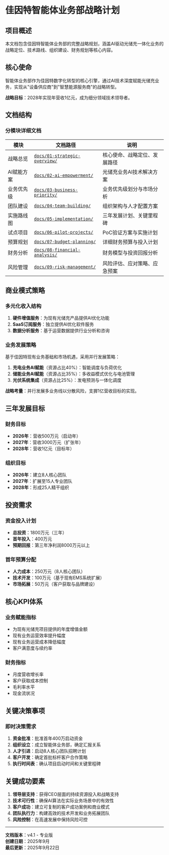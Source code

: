 # 佳因特智能体业务部战略计划

## 项目概述
本文档包含佳因特智能体业务部的完整战略规划，涵盖AI驱动光储充一体化业务的战略定位、技术路线、组织建设、财务规划等核心内容。

## 核心使命
智能体业务部作为佳因特数字化转型的核心引擎，通过AI技术深度赋能光储充业务，实现从"设备供应商"到"智慧能源服务商"的战略转型。

**战略目标**：2028年实现年营收1亿元，成为细分领域技术领导者。

## 文档结构

### 分模块详细文档

| 模块 | 文档路径 | 说明 |
|------|----------|------|
| 战略总览 | [`docs/01-strategic-overview/`](./docs/01-strategic-overview/) | 核心使命、战略定位、发展路径 |
| AI赋能方案 | [`docs/02-ai-empowerment/`](./docs/02-ai-empowerment/) | 光储充业务AI技术解决方案 |
| 业务优先级 | [`docs/03-business-priority/`](./docs/03-business-priority/) | 业务优先级划分与市场分析 |
| 团队建设 | [`docs/04-team-building/`](./docs/04-team-building/) | 组织架构与人才配置方案 |
| 实施路线图 | [`docs/05-implementation/`](./docs/05-implementation/) | 三年发展计划、关键里程碑 |
| 试点项目 | [`docs/06-pilot-projects/`](./docs/06-pilot-projects/) | PoC验证方案与实施计划 |
| 预算规划 | [`docs/07-budget-planning/`](./docs/07-budget-planning/) | 详细财务预算与投入计划 |
| 财务分析 | [`docs/08-financial-analysis/`](./docs/08-financial-analysis/) | 财务模型与投资回报分析 |
| 风险管理 | [`docs/09-risk-management/`](./docs/09-risk-management/) | 风险评估、应对策略、应急预案 |

## 商业模式策略

### 多元化收入结构
1. **硬件增值服务**：为现有光储充产品提供AI优化功能
2. **SaaS订阅服务**：独立提供AI优化软件服务
3. **数据分析服务**：基于运营数据提供行业分析和咨询

### 业务发展策略
基于佳因特现有业务基础和市场机遇，采用并行发展策略：

1. **充电业务AI赋能**（资源占比40%）：智能调度与负荷优化
2. **储能业务AI赋能**（资源占比35%）：多收益模式优化与电池管理
3. **光伏系统集成**（资源占比25%）：发电预测与一体化调度

**战略考量**：并行发展多业务线以分散风险，支搱1亿营收目标的实现。

## 三年发展目标

### 财务目标
- **2026年**：营收500万元（启动年）
- **2027年**：营收3000万元（扩张年）
- **2028年**：营收1亿元（目标年）

### 组织目标
- **2026年**：建立8人核心团队
- **2027年**：扩展至15人专业团队
- **2028年**：形成25人精干组织

## 投资需求

### 资金投入计划
- **总投资**：1800万元（三年）
- **首年投入**：400万元
- **预期回报**：第三年净利润8000万元以上

### 首年预算分配
- **人力成本**：250万元（8人核心团队）
- **技术开发**：100万元（基于现有EMS系统扩展）
- **市场拓展**：50万元（客户获取与品牌建设）

## 核心KPI体系

### 业务赋能指标
- 为现有光储充项目提供的年度增值金额
- 现有业务运营效率提升幅度
- 现有业务运营成本降低幅度
- 客户满意度与续约率

### 财务指标
- 月度营收增长率
- 客户获取成本控制
- 毛利率水平
- 现金流状况

## 关键决策事项

### 即时决策需求
1. **资金批准**：批准首年400万启动资金
2. **组织设立**：成立智能体业务部，确定汇报关系
3. **人才引进**：启动8人核心团队招聘计划
4. **客户开发**：确定首批标杆客户合作策略
5. **执行时间表**：确认项目启动时间和关键里程碑

## 关键成功要素

1. **领导层支持**：获得CEO层面的持续资源投入和战略支持
2. **技术可行性**：确保AI算法在实际业务场景中的有效性
3. **客户成功**：建立可复制的客户成功案例和商业模式
4. **团队执行力**：构建高效的技术开发和业务拓展团队
5. **风险控制**：在高速发展中保持风险可控

---

**文档版本**：v4.1 - 专业版  
**创建日期**：2025年9月  
**最后更新**：2025年9月22日
